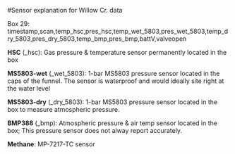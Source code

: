 #Sensor explanation for Willow Cr. data

Box 29: timestamp,scan,temp_hsc,pres_hsc,temp_wet_5803,pres_wet_5803,temp_dry_5803,pres_dry_5803,temp_bmp,pres_bmp,battV,valveopen


**HSC** (_hsc): Gas pressure & temperature sensor permanently located in the box 

**MS5803-wet** (_wet_5803): 1-bar MS5803 pressure sensor located in the caps of the funnel. The sensor is waterproof and would ideally site right at the water level

**MS5803-dry** (_dry_5803): 1-bar MS5803 pressure sensor located in the box to measure atmospheric pressure.

**BMP388** (_bmp): Atmospheric pressure & air temp sensor located in the box; This pressure sensor does not alway report accurately. 

**Methane**: MP-7217-TC sensor






  


